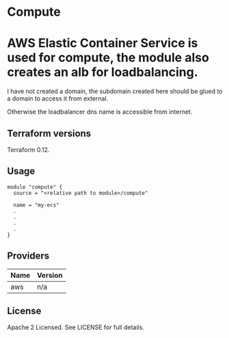 # Compute
# AWS Elastic Container Service is used for compute, the module also creates an alb for loadbalancing.

I have not created a domain, the subdomain created here should be glued to a domain to access it from external.

Otherwise the loadbalancer dns name is accessible from internet.

## Terraform versions

Terraform 0.12.

## Usage

```hcl
module "compute" {
  source = "<relative path to module>/compute"

  name = "my-ecs"
  .
  .
  .
  .
}
```
## Providers

| Name | Version |
|------|---------|
| aws | n/a |

## License

Apache 2 Licensed. See LICENSE for full details.
